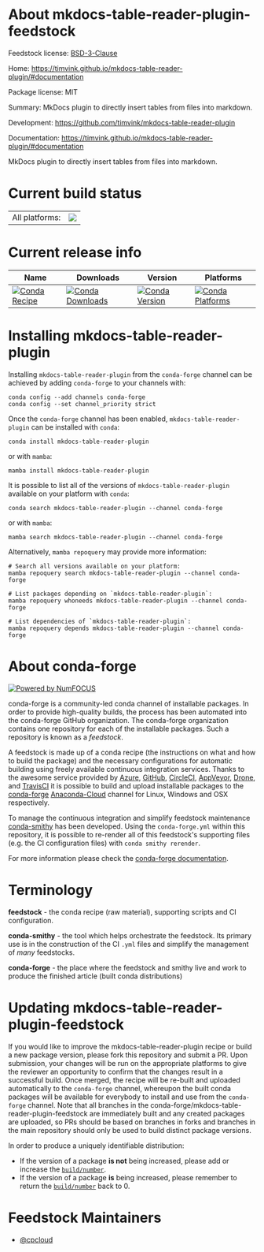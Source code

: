 About mkdocs-table-reader-plugin-feedstock
==========================================

Feedstock license: [BSD-3-Clause](https://github.com/conda-forge/mkdocs-table-reader-plugin-feedstock/blob/main/LICENSE.txt)

Home: https://timvink.github.io/mkdocs-table-reader-plugin/#documentation

Package license: MIT

Summary: MkDocs plugin to directly insert tables from files into markdown.

Development: https://github.com/timvink/mkdocs-table-reader-plugin

Documentation: https://timvink.github.io/mkdocs-table-reader-plugin/#documentation

MkDocs plugin to directly insert tables from files into markdown.

Current build status
====================


<table><tr><td>All platforms:</td>
    <td>
      <a href="https://dev.azure.com/conda-forge/feedstock-builds/_build/latest?definitionId=15907&branchName=main">
        <img src="https://dev.azure.com/conda-forge/feedstock-builds/_apis/build/status/mkdocs-table-reader-plugin-feedstock?branchName=main">
      </a>
    </td>
  </tr>
</table>

Current release info
====================

| Name | Downloads | Version | Platforms |
| --- | --- | --- | --- |
| [![Conda Recipe](https://img.shields.io/badge/recipe-mkdocs--table--reader--plugin-green.svg)](https://anaconda.org/conda-forge/mkdocs-table-reader-plugin) | [![Conda Downloads](https://img.shields.io/conda/dn/conda-forge/mkdocs-table-reader-plugin.svg)](https://anaconda.org/conda-forge/mkdocs-table-reader-plugin) | [![Conda Version](https://img.shields.io/conda/vn/conda-forge/mkdocs-table-reader-plugin.svg)](https://anaconda.org/conda-forge/mkdocs-table-reader-plugin) | [![Conda Platforms](https://img.shields.io/conda/pn/conda-forge/mkdocs-table-reader-plugin.svg)](https://anaconda.org/conda-forge/mkdocs-table-reader-plugin) |

Installing mkdocs-table-reader-plugin
=====================================

Installing `mkdocs-table-reader-plugin` from the `conda-forge` channel can be achieved by adding `conda-forge` to your channels with:

```
conda config --add channels conda-forge
conda config --set channel_priority strict
```

Once the `conda-forge` channel has been enabled, `mkdocs-table-reader-plugin` can be installed with `conda`:

```
conda install mkdocs-table-reader-plugin
```

or with `mamba`:

```
mamba install mkdocs-table-reader-plugin
```

It is possible to list all of the versions of `mkdocs-table-reader-plugin` available on your platform with `conda`:

```
conda search mkdocs-table-reader-plugin --channel conda-forge
```

or with `mamba`:

```
mamba search mkdocs-table-reader-plugin --channel conda-forge
```

Alternatively, `mamba repoquery` may provide more information:

```
# Search all versions available on your platform:
mamba repoquery search mkdocs-table-reader-plugin --channel conda-forge

# List packages depending on `mkdocs-table-reader-plugin`:
mamba repoquery whoneeds mkdocs-table-reader-plugin --channel conda-forge

# List dependencies of `mkdocs-table-reader-plugin`:
mamba repoquery depends mkdocs-table-reader-plugin --channel conda-forge
```


About conda-forge
=================

[![Powered by
NumFOCUS](https://img.shields.io/badge/powered%20by-NumFOCUS-orange.svg?style=flat&colorA=E1523D&colorB=007D8A)](https://numfocus.org)

conda-forge is a community-led conda channel of installable packages.
In order to provide high-quality builds, the process has been automated into the
conda-forge GitHub organization. The conda-forge organization contains one repository
for each of the installable packages. Such a repository is known as a *feedstock*.

A feedstock is made up of a conda recipe (the instructions on what and how to build
the package) and the necessary configurations for automatic building using freely
available continuous integration services. Thanks to the awesome service provided by
[Azure](https://azure.microsoft.com/en-us/services/devops/), [GitHub](https://github.com/),
[CircleCI](https://circleci.com/), [AppVeyor](https://www.appveyor.com/),
[Drone](https://cloud.drone.io/welcome), and [TravisCI](https://travis-ci.com/)
it is possible to build and upload installable packages to the
[conda-forge](https://anaconda.org/conda-forge) [Anaconda-Cloud](https://anaconda.org/)
channel for Linux, Windows and OSX respectively.

To manage the continuous integration and simplify feedstock maintenance
[conda-smithy](https://github.com/conda-forge/conda-smithy) has been developed.
Using the ``conda-forge.yml`` within this repository, it is possible to re-render all of
this feedstock's supporting files (e.g. the CI configuration files) with ``conda smithy rerender``.

For more information please check the [conda-forge documentation](https://conda-forge.org/docs/).

Terminology
===========

**feedstock** - the conda recipe (raw material), supporting scripts and CI configuration.

**conda-smithy** - the tool which helps orchestrate the feedstock.
                   Its primary use is in the construction of the CI ``.yml`` files
                   and simplify the management of *many* feedstocks.

**conda-forge** - the place where the feedstock and smithy live and work to
                  produce the finished article (built conda distributions)


Updating mkdocs-table-reader-plugin-feedstock
=============================================

If you would like to improve the mkdocs-table-reader-plugin recipe or build a new
package version, please fork this repository and submit a PR. Upon submission,
your changes will be run on the appropriate platforms to give the reviewer an
opportunity to confirm that the changes result in a successful build. Once
merged, the recipe will be re-built and uploaded automatically to the
`conda-forge` channel, whereupon the built conda packages will be available for
everybody to install and use from the `conda-forge` channel.
Note that all branches in the conda-forge/mkdocs-table-reader-plugin-feedstock are
immediately built and any created packages are uploaded, so PRs should be based
on branches in forks and branches in the main repository should only be used to
build distinct package versions.

In order to produce a uniquely identifiable distribution:
 * If the version of a package **is not** being increased, please add or increase
   the [``build/number``](https://docs.conda.io/projects/conda-build/en/latest/resources/define-metadata.html#build-number-and-string).
 * If the version of a package **is** being increased, please remember to return
   the [``build/number``](https://docs.conda.io/projects/conda-build/en/latest/resources/define-metadata.html#build-number-and-string)
   back to 0.

Feedstock Maintainers
=====================

* [@cpcloud](https://github.com/cpcloud/)

